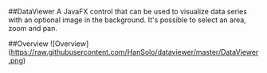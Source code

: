 ##DataViewer
A JavaFX control that can be used to visualize data series
with an optional image in the background.
It's possible to select an area, zoom and pan.

##Overview
![Overview]
(https://raw.githubusercontent.com/HanSolo/dataviewer/master/DataViewer.png)